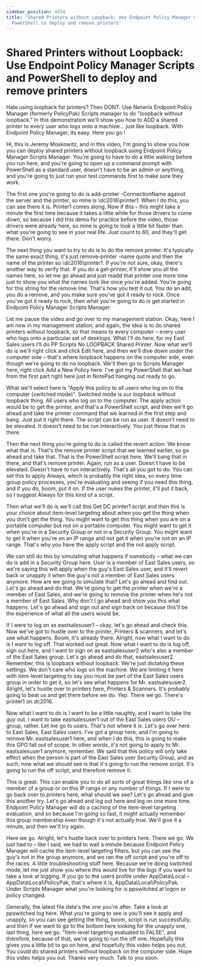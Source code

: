 ```yaml
---
sidebar_position: 4454
title: 'Shared Printers without Loopback: Use Endpoint Policy Manager Scripts and
  PowerShell to deploy and remove printers'
---
```


# Shared Printers without Loopback: Use Endpoint Policy Manager Scripts and PowerShell to deploy and remove printers

Hate using loopback for printers? Then DONT. Use Netwrix Endpoint Policy Manager (formerly PolicyPak) Scripts manager to do "loopback without loopback." In this demonstration we'll show you how to ADD a shared printer to every user who logs onto a machine... just like loopback. With Endpoint Policy Manager, its easy. Here you go !

Hi, this is Jeremy Moskowitz, and in this video, I'm going to show you how you can deploy shared printers without loopback using Endpoint Policy Manager Scripts Manager. You're going to have to do a little walking before you run here, and you're going to open up a command prompt with PowerShell as a standard user, doesn't have to be an admin or anything, and you're going to just run your test commands first to make sure they work.

The first one you're going to do is add-printer -ConnectionName against the server and the printer, so mine is \\dc2016\printer1. When I do this, you can see there it is. Printer1 comes along. Now if this – this might take a minute the first time because it takes a little while for those drivers to come down, so because I did this demo for practice before the video, those drivers were already here, so mine is going to look a little bit faster than what you're going to see in your real life. Just count to 60, and they'll get there. Don't worry.

The next thing you want to try to do is to do the remove printer. It's typically the same exact thing, it's just remove-printer -name quote and then the name of the printer so \\dc2016\printer1. If you're not sure, okay, there's another way to verify that. If you do a get-printer, it'll show you all the names here, so let me go ahead and just readd that printer one more time just to show you what the names look like once you're added. You're going for this string for the remove line. That's how you test it out. You do an add, you do a remove, and you make sure you've got it ready to rock. Once you've got it ready to rock, then what you're going to do is get started in Endpoint Policy Manager Scripts Manager.

Let me pause the video and go over to my management station. Okay, here I am now in my management station, and again, the idea is to do shared printers without loopback, so that means to every computer – every user who logs onto a particular set of desktops. What I'll do here, for my East Sales users I'll do PP Scripts No LOOPBACK Shared Printer. Now what we'll do is we'll right click and click Edit here, and then we'll dive down under the computer side – that's where loopback happens on the computer side, even though we're going to do no loopback. We'll then go to Scripts Manager here, right click Add a New Policy here. I've got my PowerShell that we had from the first part right here just in NotePad hanging out ready to go.

What we'll select here is "Apply this policy to all users who log on to the computer (switched mode)". Switched mode is our loopback without loopback thing. All users who log on to the computer. The apply action would be to get the printer, and that's a PowerShell script, and then we'll go ahead and take the printer command that we learned in the first step and bang. Just put it right there. The script can be run as user. It doesn't need to be elevated. It doesn't need to be run interactively. You just throw that in there.

Then the next thing you're going to do is called the revert action. We know what that is. That's the remove printer script that we learned earlier, so go ahead and take that. That is the PowerShell script here. We'll bang that in there, and that's remove printer. Again, run as a user. Doesn't have to be elevated. Doesn't have to run interactively. That's all you got to do. You can set this to apply Always, which is probably the right idea, so every time group policy processes, you're evaluating and seeing if you need this thing, and if you do, boom, put it on. If the user nukes the printer, it'll put it back, so I suggest Always for this kind of a script.

Then what we'll do is we'll call this Get DC printer1 script and then this is your choice about item-level targeting about when you get the thing when you don't get the thing. You might want to get this thing when you are on a portable computer but not on a portable computer. You might want to get it when you're in a Security Group or not in a Security Group. You might want to get it when you're on an IP range and not get it when you're not on an IP range. That's why you have the apply script and the not apply script.

We can still do this by simulating what happens if somebody – what we can do is add in a Security Group here. User is a member of East Sales users, so we're saying this will apply when the guy's East Sales user, and it'll revert back or unapply it when the guy's not a member of East Sales users anymore. How are we going to simulate that? Let's go ahead and find out. Let's go ahead and do that. We're going to get the printer when we're a member of East Sales, and we're going to remove the printer when he's not a member of East Sales. Why don't I go ahead and show you this what happens. Let's go ahead and sign out and sign back on because this'll be the experience of what all the users would be.

If I were to log on as eastsalesuser1 – okay, let's go ahead and check this. Now we've got to hustle over to the printer, Printers & scanners, and let's see what happens. Boom, it's already there. Alright, now what I want to do is I want to log off. That worked out great. Now what I want to do is log off, sign out here, and I want to sign on as eastsalesuser2 who's also a member of the East Sales group. Let's go ahead and do that, eastsalesuser2. Remember, this is loopback without loopback. We're just dictating these settings. We don't care who logs on the machine. We are limiting it here with item-level targeting to say you must be part of the East Sales users group in order to get it, so let's see what happens for Mr. eastsalesuser2. Alright, let's hustle over to printers here, Printers & Scanners. It's probably going to beat us and get there before we do. Yep. There we go. There's printer1 on dc2016.

Now what I want to do is I want to be a little naughty, and I want to take the guy out. I want to take eastsalesuser1 out of the East Sales users OU – group, rather. Let me go to users. That's not where it is. Let's go over here to East Sales, East Sales users. I've got a group here, and I'm going to remove Mr. eastsalesuser1 here, and when I do this, this is going to make this GPO fall out of scope. In other words, it's not going to apply to Mr. eastsalesuser1 anymore, remember. We said that this policy will only take effect when the person is part of the East Sales user Security Group, and as such, now what we should see is that it's going to run the remove script. It's going to run the off script, and therefore remove it.

This is great. This can enable you to do all sorts of great things like one of a member of a group or on this IP range or any number of things. If I were to go back over to printers here, what should we see? Let's go ahead and give this another try. Let's go ahead and log out here and log on one more time. Endpoint Policy Manager will do a caching of the item-level targeting evaluation, and so because I'm going so fast, it might actually remember this group membership even though it's not actually true. We'll give it a minute, and then we'll try again.

Here we go. Alright, let's hustle back over to printers here. There we go. We just had to – like I said, we had to wait a minute because Endpoint Policy Manager will cache the item-level targeting filters, but you can see the guy's not in the group anymore, and we ran the off script and you're off to the races. A little troubleshooting stuff here. Because we're doing switched mode, let me just show you where this would live for the logs if you want to take a look at logging. If you go to the users profile under AppData\Local – AppData\Local\PolicyPak, that's where it is, AppData\Local\PolicyPak. Under Scripts Manager what you're looking for is ppswitched at logon or policy changed.

Generally, the latest file data's the one you're after. Take a look at ppswitched log here. What you're going to see is you'll see it apply and unapply, so you can see getting the thing, boom, script is run successfully, and then if we want to go to the bottom here looking for the unapply one, last thing, here we go. "Item-level targeting evaluated to FALSE", and therefore, because of that, we're going to run the off one. Hopefully this gives you a little bit to go on here, and hopefully this video helps you out. You could do shared printers without loopback on the computer side. Hope this video helps you out. Thanks very much. Talk to you soon.